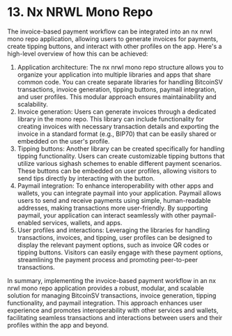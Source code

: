 # 13. Nx NRWL Mono Repo

The invoice-based payment workflow can be integrated into an nx nrwl mono repo application, allowing users to generate invoices for payments, create tipping buttons, and interact with other profiles on the app. Here's a high-level overview of how this can be achieved:

1. Application architecture: The nx nrwl mono repo structure allows you to organize your application into multiple libraries and apps that share common code. You can create separate libraries for handling BitcoinSV transactions, invoice generation, tipping buttons, paymail integration, and user profiles. This modular approach ensures maintainability and scalability.
2. Invoice generation: Users can generate invoices through a dedicated library in the mono repo. This library can include functionality for creating invoices with necessary transaction details and exporting the invoice in a standard format (e.g., BIP70) that can be easily shared or embedded on the user's profile.
3. Tipping buttons: Another library can be created specifically for handling tipping functionality. Users can create customizable tipping buttons that utilize various sighash schemes to enable different payment scenarios. These buttons can be embedded on user profiles, allowing visitors to send tips directly by interacting with the button.
4. Paymail integration: To enhance interoperability with other apps and wallets, you can integrate paymail into your application. Paymail allows users to send and receive payments using simple, human-readable addresses, making transactions more user-friendly. By supporting paymail, your application can interact seamlessly with other paymail-enabled services, wallets, and apps.
5. User profiles and interactions: Leveraging the libraries for handling transactions, invoices, and tipping, user profiles can be designed to display the relevant payment options, such as invoice QR codes or tipping buttons. Visitors can easily engage with these payment options, streamlining the payment process and promoting peer-to-peer transactions.

In summary, implementing the invoice-based payment workflow in an nx nrwl mono repo application provides a robust, modular, and scalable solution for managing BitcoinSV transactions, invoice generation, tipping functionality, and paymail integration. This approach enhances user experience and promotes interoperability with other services and wallets, facilitating seamless transactions and interactions between users and their profiles within the app and beyond.
